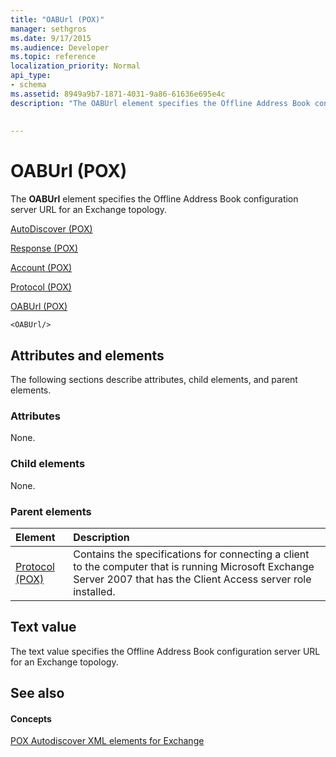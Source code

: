 ```yaml
---
title: "OABUrl (POX)"
manager: sethgros
ms.date: 9/17/2015
ms.audience: Developer
ms.topic: reference
localization_priority: Normal
api_type:
- schema
ms.assetid: 8949a9b7-1871-4031-9a86-61636e695e4c
description: "The OABUrl element specifies the Offline Address Book configuration server URL for an Exchange topology."
 
 
---
```


# OABUrl (POX)

The **OABUrl** element specifies the Offline Address Book configuration server URL for an Exchange topology. 
  
[AutoDiscover (POX)](autodiscover-pox.md)
  
[Response (POX)](response-pox.md)
  
[Account (POX)](account-pox.md)
  
[Protocol (POX)](protocol-pox.md)
  
[OABUrl (POX)](oaburl-pox.md)
  
```
<OABUrl/>
```

## Attributes and elements

The following sections describe attributes, child elements, and parent elements.
  
### Attributes

None.
  
### Child elements

None.
  
### Parent elements

|**Element**|**Description**|
|:-----|:-----|
|[Protocol (POX)](protocol-pox.md) <br/> |Contains the specifications for connecting a client to the computer that is running Microsoft Exchange Server 2007 that has the Client Access server role installed.  <br/> |
   
## Text value

The text value specifies the Offline Address Book configuration server URL for an Exchange topology.
  
## See also

#### Concepts

[POX Autodiscover XML elements for Exchange](pox-autodiscover-xml-elements-for-exchange.md)

